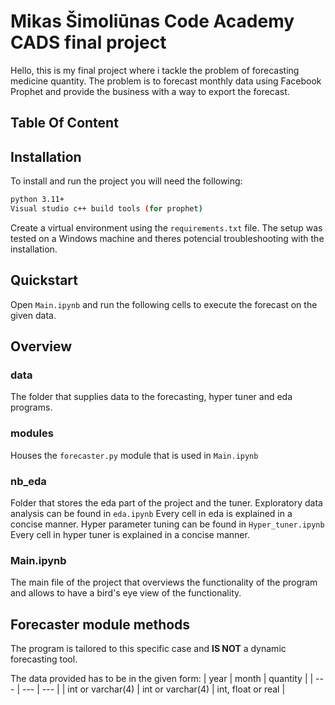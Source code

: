 # Mikas Šimoliūnas Code Academy CADS final project
 Hello, this is my final project where i tackle the problem of forecasting medicine quantity.
 The problem is to forecast monthly data using Facebook Prophet and provide the business with a way to export the forecast.

## Table Of Content

## Installation

To install and run the project you will need the following:

```bash
python 3.11+
Visual studio c++ build tools (for prophet)
```

Create a virtual environment using the `requirements.txt` file. 
The setup was tested on a Windows machine and theres potencial troubleshooting with the installation.

## Quickstart

Open `Main.ipynb` and run the following cells to execute the forecast on the given data.

## Overview
### data
The folder that supplies data to the forecasting, hyper tuner and eda programs.
### modules
Houses the `forecaster.py` module that is used in `Main.ipynb`
### nb_eda
Folder that stores the eda part of the project and the tuner.
Exploratory data analysis can be found in `eda.ipynb` Every cell in eda is explained in a concise manner.
Hyper parameter tuning can be found in `Hyper_tuner.ipynb` Every cell in hyper tuner is explained in a concise manner.
### Main.ipynb
The main file of the project that overviews the functionality of the program and allows to have a bird's eye view of the functionality.

## Forecaster module methods
The program is tailored to this specific case and **IS NOT** a dynamic forecasting tool.

The data provided has to be in the given form:
| year | month | quantity |
| --- | --- | --- |
| int or varchar(4) | int or varchar(4) | int, float or real | 